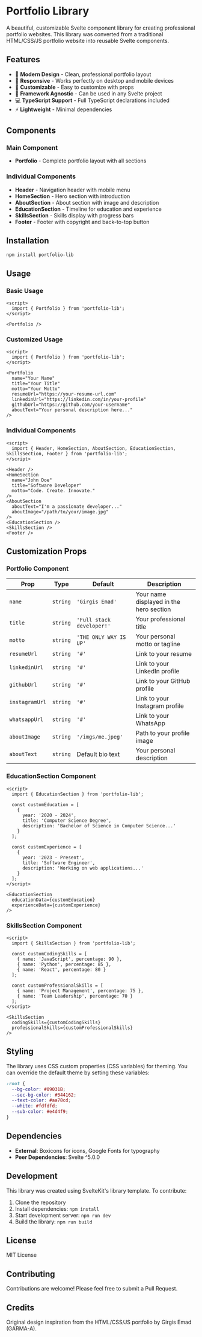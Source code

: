 # Portfolio Library

A beautiful, customizable Svelte component library for creating professional portfolio websites. This library was converted from a traditional HTML/CSS/JS portfolio website into reusable Svelte components.

## Features

- 🎨 **Modern Design** - Clean, professional portfolio layout
- 📱 **Responsive** - Works perfectly on desktop and mobile devices
- 🔧 **Customizable** - Easy to customize with props
- 🚀 **Framework Agnostic** - Can be used in any Svelte project
- 💻 **TypeScript Support** - Full TypeScript declarations included
- ⚡ **Lightweight** - Minimal dependencies

## Components

### Main Component
- **Portfolio** - Complete portfolio layout with all sections

### Individual Components
- **Header** - Navigation header with mobile menu
- **HomeSection** - Hero section with introduction
- **AboutSection** - About section with image and description
- **EducationSection** - Timeline for education and experience
- **SkillsSection** - Skills display with progress bars
- **Footer** - Footer with copyright and back-to-top button

## Installation

```bash
npm install portfolio-lib
```

## Usage

### Basic Usage

```svelte
<script>
  import { Portfolio } from 'portfolio-lib';
</script>

<Portfolio />
```

### Customized Usage

```svelte
<script>
  import { Portfolio } from 'portfolio-lib';
</script>

<Portfolio 
  name="Your Name"
  title="Your Title"
  motto="Your Motto"
  resumeUrl="https://your-resume-url.com"
  linkedinUrl="https://linkedin.com/in/your-profile"
  githubUrl="https://github.com/your-username"
  aboutText="Your personal description here..."
/>
```

### Individual Components

```svelte
<script>
  import { Header, HomeSection, AboutSection, EducationSection, SkillsSection, Footer } from 'portfolio-lib';
</script>

<Header />
<HomeSection 
  name="John Doe" 
  title="Software Developer" 
  motto="Code. Create. Innovate." 
/>
<AboutSection 
  aboutText="I'm a passionate developer..." 
  aboutImage="/path/to/your/image.jpg"
/>
<EducationSection />
<SkillsSection />
<Footer />
```

## Customization Props

### Portfolio Component

| Prop | Type | Default | Description |
|------|------|---------|-------------|
| `name` | `string` | `'Girgis Emad'` | Your name displayed in the hero section |
| `title` | `string` | `'Full stack developer!'` | Your professional title |
| `motto` | `string` | `'THE ONLY WAY IS UP'` | Your personal motto or tagline |
| `resumeUrl` | `string` | `'#'` | Link to your resume |
| `linkedinUrl` | `string` | `'#'` | Link to your LinkedIn profile |
| `githubUrl` | `string` | `'#'` | Link to your GitHub profile |
| `instagramUrl` | `string` | `'#'` | Link to your Instagram profile |
| `whatsappUrl` | `string` | `'#'` | Link to your WhatsApp |
| `aboutImage` | `string` | `'/imgs/me.jpeg'` | Path to your profile image |
| `aboutText` | `string` | Default bio text | Your personal description |

### EducationSection Component

```svelte
<script>
  import { EducationSection } from 'portfolio-lib';
  
  const customEducation = [
    {
      year: '2020 - 2024',
      title: 'Computer Science Degree',
      description: 'Bachelor of Science in Computer Science...'
    }
  ];
  
  const customExperience = [
    {
      year: '2023 - Present',
      title: 'Software Engineer',
      description: 'Working on web applications...'
    }
  ];
</script>

<EducationSection 
  educationData={customEducation}
  experienceData={customExperience}
/>
```

### SkillsSection Component

```svelte
<script>
  import { SkillsSection } from 'portfolio-lib';
  
  const customCodingSkills = [
    { name: 'JavaScript', percentage: 90 },
    { name: 'Python', percentage: 85 },
    { name: 'React', percentage: 80 }
  ];
  
  const customProfessionalSkills = [
    { name: 'Project Management', percentage: 75 },
    { name: 'Team Leadership', percentage: 70 }
  ];
</script>

<SkillsSection 
  codingSkills={customCodingSkills}
  professionalSkills={customProfessionalSkills}
/>
```

## Styling

The library uses CSS custom properties (CSS variables) for theming. You can override the default theme by setting these variables:

```css
:root {
  --bg-color: #09031B;
  --sec-bg-color: #344162;
  --text-color: #aa78cd;
  --white: #fdfdfd;
  --sub-color: #e4d4f9;
}
```

## Dependencies

- **External**: Boxicons for icons, Google Fonts for typography
- **Peer Dependencies**: Svelte ^5.0.0

## Development

This library was created using SvelteKit's library template. To contribute:

1. Clone the repository
2. Install dependencies: `npm install`
3. Start development server: `npm run dev`
4. Build the library: `npm run build`

## License

MIT License

## Contributing

Contributions are welcome! Please feel free to submit a Pull Request.

## Credits

Original design inspiration from the HTML/CSS/JS portfolio by Girgis Emad (GARMA-A).
